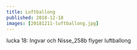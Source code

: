 ```yaml
---
title: Luftballong
published: 2018-12-18
images: [20181211-luftballong.jpg]
---
```


lucka 18: Ingvar och Nisse_258b flyger luftballong
